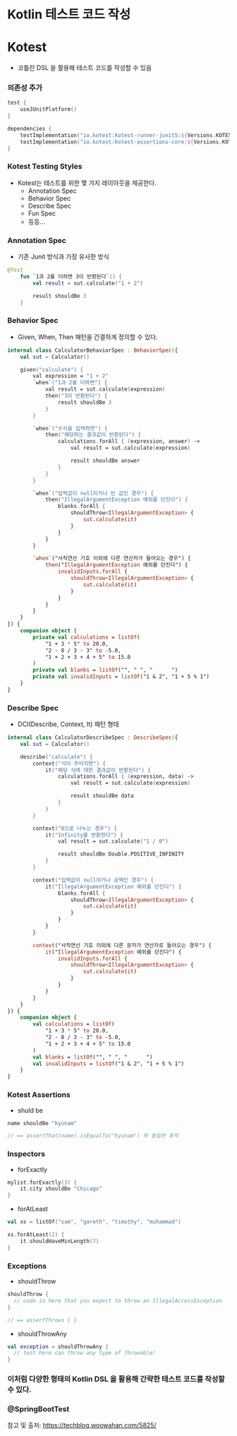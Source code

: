 # Kotlin 테스트 코드 작성

# Kotest
- 코틀린 DSL 을 활용해 테스트 코드를 작성할 수 있음
### 의존성 추가
```kotlin
test {
    useJUnitPlatform()
}

dependencies {
    testImplementation("io.kotest:kotest-runner-junit5:${Versions.KOTEST}")
    testImplementation("io.kotest:kotest-assertions-core:${Versions.KOTEST}")
}
```
### Kotest Testing Styles
- Kotest는 테스트를 위한 몇 가지 레이아웃을 제공한다.
    - Annotation Spec
    - Behavior Spec
    - Describe Spec
    - Fun Spec
    - 등등...
### Annotation Spec
- 기존 Junit 방식과 가장 유사한 방식

```kotlin
@Test
    fun `1과 2를 더하면 3이 반환된다`() {
        val result = sut.calculate("1 + 2")

        result shouldBe 3
    }
```

### Behavior Spec
- Given, When, Then 패턴을 간결하게 정의할 수 있다.

```kotlin
internal class CalculatorBehaviorSpec : BehaviorSpec({
    val sut = Calculator()

    given("calculate") {
        val expression = "1 + 2"
        `when`("1과 2를 더하면") {
            val result = sut.calculate(expression)
            then("3이 반환된다") {
                result shouldBe 3
            }
        }

        `when`("수식을 입력하면") {
            then("해당하는 결과값이 반환된다") {
                calculations.forAll { (expression, answer) ->
                    val result = sut.calculate(expression)

                    result shouldBe answer
                }
            }
        }

        `when`("입력값이 null이거나 빈 값인 경우") {
            then("IllegalArgumentException 예외를 던진다") {
                blanks.forAll {
                    shouldThrow<IllegalArgumentException> {
                        sut.calculate(it)
                    }
                }
            }
        }

        `when`("사칙연산 기호 이외에 다른 연산자가 들어오는 경우") {
            then("IllegalArgumentException 예외를 던진다") {
                invalidInputs.forAll {
                    shouldThrow<IllegalArgumentException> {
                        sut.calculate(it)
                    }
                }
            }
        }
    }
}) {
    companion object {
        private val calculations = listOf(
            "1 + 3 * 5" to 20.0,
            "2 - 8 / 3 - 3" to -5.0,
            "1 + 2 + 3 + 4 + 5" to 15.0
        )
        private val blanks = listOf("", " ", "      ")
        private val invalidInputs = listOf("1 & 2", "1 + 5 % 1")
    }
}
```

### Describe Spec
- DCI(Describe, Context, It) 패턴 형태
```kotlin
internal class CalculatorDescribeSpec : DescribeSpec({
    val sut = Calculator()

    describe("calculate") {
        context("식이 주어지면") {
            it("해당 식에 대한 결과값이 반환된다") {
                calculations.forAll { (expression, data) ->
                    val result = sut.calculate(expression)

                    result shouldBe data
                }
            }
        }

        context("0으로 나누는 경우") {
            it("Infinity를 반환한다") {
                val result = sut.calculate("1 / 0")

                result shouldBe Double.POSITIVE_INFINITY
            }
        }

        context("입력값이 null이거나 공백인 경우") {
            it("IllegalArgumentException 예외를 던진다") {
                blanks.forAll {
                    shouldThrow<IllegalArgumentException> {
                        sut.calculate(it)
                    }
                }
            }
        }

        context("사칙연산 기호 이외에 다른 문자가 연산자로 들어오는 경우") {
            it("IllegalArgumentException 예외를 던진다") {
                invalidInputs.forAll {
                    shouldThrow<IllegalArgumentException> {
                        sut.calculate(it)
                    }
                }
            }
        }
    }
}) {
    companion object {
        val calculations = listOf(
            "1 + 3 * 5" to 20.0,
            "2 - 8 / 3 - 3" to -5.0,
            "1 + 2 + 3 + 4 + 5" to 15.0
        )
        val blanks = listOf("", " ", "      ")
        val invalidInputs = listOf("1 & 2", "1 + 5 % 1")
    }
}
```
### Kotest Assertions
- shuld be
```kotlin
name shouldBe "kyunam"

// == assertThat(name).isEqualTo("kyunam") 와 동일한 동작
```
### Inspectors
- forExactly
```kotlin
mylist.forExactly(3) {
    it.city shouldBe "Chicago"
}
```
- forAtLeast
```kotlin
val xs = listOf("sam", "gareth", "timothy", "muhammad")

xs.forAtLeast(2) {
    it.shouldHaveMinLength(7)
}
```
### Exceptions
- shouldThrow
```kotlin
shouldThrow {
  // code in here that you expect to throw an IllegalAccessException
}

// == assertThrows { }
```
- shouldThrowAny
```kotlin
val exception = shouldThrowAny {
  // test here can throw any type of Throwable!
}
```
### 이처럼 다양한 형태의 Kotlin DSL 을 활용해 간략한 테스트 코드를 작성할 수 있다.

### @SpringBootTest
참고 및 출처: https://techblog.woowahan.com/5825/